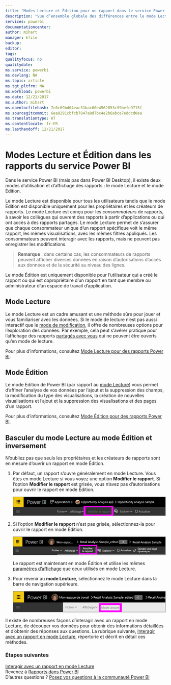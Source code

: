 ```yaml
---
title: "Modes Lecture et Édition pour un rapport dans le service Power BI"
description: "Vue d’ensemble globale des différences entre le mode Lecture et le mode Édition pour les rapports du service Power BI"
services: powerbi
documentationcenter: 
author: mihart
manager: kfile
backup: 
editor: 
tags: 
qualityfocus: no
qualitydate: 
ms.service: powerbi
ms.devlang: NA
ms.topic: article
ms.tgt_pltfrm: NA
ms.workload: powerbi
ms.date: 12/21/2017
ms.author: mihart
ms.openlocfilehash: 7c0c09bd04eac31bac00e4562853c99befe9715f
ms.sourcegitcommit: 6ea8291cbfcb7847a8d7bc4e2b6abce7eddcd0ea
ms.translationtype: HT
ms.contentlocale: fr-FR
ms.lasthandoff: 12/21/2017
---
```

# <a name="reading-view-and-editing-view-in-power-bi-service-reports"></a>Modes Lecture et Édition dans les rapports du service Power BI
Dans le service Power BI (mais pas dans Power BI Desktop), il existe deux modes d’utilisation et d’affichage des rapports : le mode Lecture et le mode Édition.  

Le mode Lecture est disponible pour tous les utilisateurs tandis que le mode Édition est disponible uniquement pour les propriétaires et les créateurs de rapports. Le mode Lecture est conçu pour les *consommateurs* de rapports, à savoir les collègues qui ouvrent des rapports à partir d’applications ou qui ont accès à des rapports partagés. Le mode Lecture permet de s’assurer que chaque consommateur unique d’un rapport spécifique voit le même rapport, les mêmes visualisations, avec les mêmes filtres appliqués.  Les consommateurs peuvent interagir avec les rapports, mais ne peuvent pas enregistrer les modifications.

>**Remarque** : dans certains cas, les consommateurs de rapports peuvent afficher diverses données en raison d’autorisations d’accès aux données et de la sécurité au niveau des lignes. 

Le mode Édition est uniquement disponible pour l’utilisateur qui a créé le rapport ou qui est copropriétaire d’un rapport en tant que membre ou administrateur d’un espace de travail d’application.

## <a name="reading-view"></a>Mode Lecture

Le mode Lecture est un cadre amusant et une méthode sûre pour jouer et vous familiariser avec les données. Si le mode de lecture n’est pas aussi interactif que le [mode de modification](service-interact-with-a-report-in-editing-view.md), il offre de nombreuses options pour l’exploration des données. Par exemple, cela peut s’avérer pratique pour l’affichage des rapports [partagés avec vous](service-share-dashboards.md) qui ne peuvent être ouverts qu’en mode de lecture.

Pour plus d’informations, consultez [Mode Lecture pour des rapports Power BI](service-interact-with-a-report-in-reading-view.md).

## <a name="editing-view"></a>Mode Édition
Le mode Edition de Power BI (par rapport au [mode Lecture](service-interact-with-a-report-in-reading-view.md)) vous permet d’affiner l’analyse de vos données par l’ajout et la suppression des champs, la modification du type des visualisations, la création de nouvelles visualisations et l’ajout et la suppression des visualisations et des pages d’un rapport.

Pour plus d’informations, consultez [Mode Édition pour des rapports Power BI](service-interact-with-a-report-in-editing-view.md).

## <a name="navigating-between-editing-view-and-reading-view"></a>Basculer du mode Lecture au mode Édition et inversement
N’oubliez pas que seuls les propriétaires et les créateurs de rapports sont en mesure d’ouvrir un rapport en mode Édition.

1. Par défaut, un rapport s’ouvre généralement en mode Lecture. Vous êtes en mode Lecture si vous voyez une option **Modifier le rapport**. Si l’option **Modifier le rapport** est grisée, vous n’avez pas d’autorisations pour ouvrir le rapport en mode Édition.

   ![](media/service-reading-view-and-editing-view/power-bi-edit-report-grey.png)

2. Si l’option **Modifier le rapport** n’est pas grisée, sélectionnez-la pour ouvrir le rapport en mode Édition. 
   
   ![](media/service-reading-view-and-editing-view/power-bi-edit-report.png)
   
   Le rapport est maintenant en mode Édition et utilise les mêmes [paramètres d’affichage](power-bi-report-display-settings.md) que ceux utilisés en mode Lecture.

2. Pour revenir au **mode Lecture**, sélectionnez le mode Lecture dans la barre de navigation supérieure.
   
    ![](media/service-reading-view-and-editing-view/power-bi-reading-view.png)

Il existe de nombreuses façons d’interagir avec un rapport en mode Lecture, de découper vos données pour obtenir des informations détaillées et d’obtenir des réponses aux questions.  La rubrique suivante, [Interagir avec un rapport en mode Lecture](service-interact-with-a-report-in-editing-view.md), répertorie et décrit en détail ces méthodes.

### <a name="next-steps"></a>Étapes suivantes
[Interagir avec un rapport en mode Lecture](service-interact-with-a-report-in-editing-view.md)    
Revenez à [Rapports dans Power BI](service-reports.md)    
D’autres questions ? [Posez vos questions à la communauté Power BI](http://community.powerbi.com/) 

